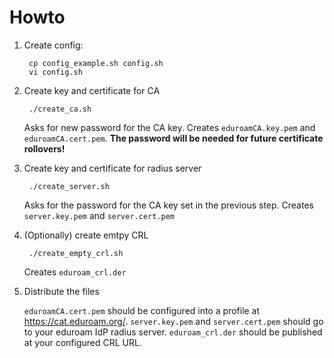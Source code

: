 # Howto

1) Create config:

        cp config_example.sh config.sh
        vi config.sh

2) Create key and certificate for CA

        ./create_ca.sh

    Asks for new password for the CA key. Creates `eduroamCA.key.pem` and `eduroamCA.cert.pem`.
   **The password will be needed for future certificate rollovers!**

4) Create key and certificate for radius server

        ./create_server.sh

    Asks for the password for the CA key set in the previous step. Creates `server.key.pem` and `server.cert.pem`

5) (Optionally) create emtpy CRL

        ./create_empty_crl.sh

    Creates `eduroam_crl.der`

6) Distribute the files

    `eduroamCA.cert.pem` should be configured into a profile at https://cat.eduroam.org/.
    `server.key.pem` and `server.cert.pem` should go to your eduroam IdP radius server. `eduroam_crl.der` should be published at your configured CRL URL.

